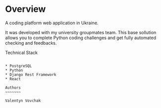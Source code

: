 Overview
========

A coding platform web application in Ukraine.

It was developed with my university groupmates team. This base sollution allows you to complete Python coding challenges and get fully automated checking and feedbacks.

Technical Stack
~~~~~~~~~~~~~~~

* PostgreSQL
* Python
* Django Rest Framework
* React

Authors
~~~~~~~

Valentyn Vovchak
